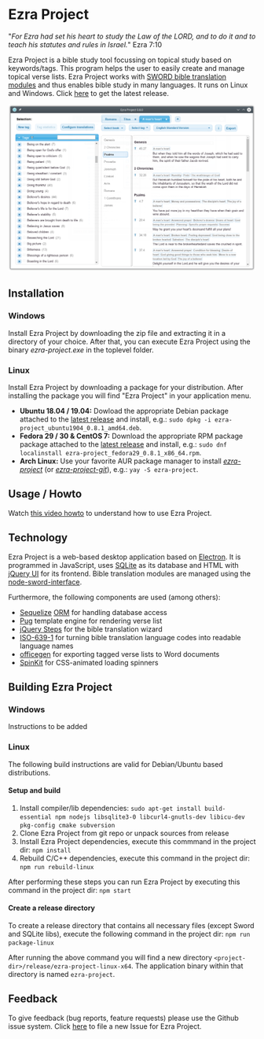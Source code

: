# Ezra Project
"_For Ezra had set his heart to study the Law of the LORD, and to do it and to teach his statutes and rules in Israel._" Ezra 7:10

Ezra Project is a bible study tool focussing on topical study based on keywords/tags. This program helps the user to easily create and manage topical verse lists. Ezra Project works with [SWORD bible translation modules](http://www.crosswire.org/sword) and thus enables bible study in many languages. It runs on Linux and Windows. Click [here](https://github.com/tobias-klein/ezra-project/releases/latest) to get the latest release.

![Ezra Project 0.8.0](/screenshots/ezra_project_0_8_0.png?raw=true "Ezra Project 0.8.0")

## Installation
### Windows
Install Ezra Project by downloading the zip file and extracting it in a directory of your choice. After that, you can execute Ezra Project using the binary *ezra-project.exe* in the toplevel folder.

### Linux
Install Ezra Project by downloading a package for your distribution. After installing the package you will find "Ezra Project" in your application menu.

* **Ubuntu 18.04 / 19.04:** Dowload the appropriate Debian package attached to the [latest release][latest] and install, e.g.: `sudo dpkg -i ezra-project_ubuntu1904_0.8.1_amd64.deb`.
* **Fedora 29 / 30 & CentOS 7:** Download the appropriate RPM package package attached to the [latest release][latest] and install, e.g.: `sudo dnf localinstall ezra-project_fedora29_0.8.1_x86_64.rpm`.
* **Arch Linux:** Use your favorite AUR package manager to install *[ezra-project](https://aur.archlinux.org/packages/ezra-project)* (or *[ezra-project-git](https://aur.archlinux.org/packages/ezra-project-git)*), e.g.: `yay -S ezra-project`.

## Usage / Howto

Watch [this video howto](https://www.youtube.com/watch?v=b8gScfa0MqM) to understand how to use Ezra Project.

## Technology
Ezra Project is a web-based desktop application based on [Electron](https://electronjs.org/). It is programmed in JavaScript, uses [SQLite](https://www.sqlite.org) as its database and HTML with [jQuery UI](https://jqueryui.com/) for its frontend. Bible translation modules are managed using the [node-sword-interface](https://github.com/tobias-klein/node-sword-interface).

Furthermore, the following components are used (among others):
* [Sequelize](http://docs.sequelizejs.com) [ORM](https://en.wikipedia.org/wiki/Object-relational_mapping) for handling database access
* [Pug](https://pugjs.org) template engine for rendering verse list
* [jQuery Steps](http://www.jquery-steps.com) for the bible translation wizard
* [ISO-639-1](https://github.com/meikidd/iso-639-1) for turning bible translation language codes into readable language names
* [officegen](https://github.com/Ziv-Barber/officegen) for exporting tagged verse lists to Word documents
* [SpinKit](https://github.com/tobiasahlin/SpinKit) for CSS-animated loading spinners

## Building Ezra Project
### Windows

Instructions to be added

### Linux

The following build instructions are valid for Debian/Ubuntu based distributions.

#### Setup and build ####

1. Install compiler/lib dependencies: `sudo apt-get install build-essential npm nodejs libsqlite3-0 libcurl4-gnutls-dev libicu-dev pkg-config cmake subversion`
2. Clone Ezra Project from git repo or unpack sources from release
3. Install Ezra Project dependencies, execute this commmand in the project dir: `npm install`
4. Rebuild C/C++ dependencies, execute this command in the project dir: `npm run rebuild-linux`

After performing these steps you can run Ezra Project by executing this command in the project dir: `npm start`

#### Create a release directory ####

To create a release directory that contains all necessary files (except Sword and SQLite libs), execute the following command in the project dir: `npm run package-linux`

After running the above command you will find a new directory `<project-dir>/release/ezra-project-linux-x64`.
The application binary within that directory is named `ezra-project`.

## Feedback
To give feedback (bug reports, feature requests) please use the Github issue system.
Click [here](https://github.com/tobias-klein/ezra-project/issues/new) to file a new Issue for Ezra Project.

[latest]: https://github.com/tobias-klein/ezra-project/releases/latest
